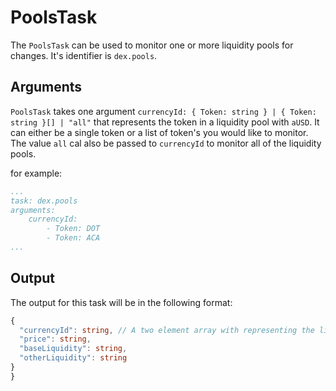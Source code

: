 # PoolsTask

The `PoolsTask` can be used to monitor one or more liquidity pools for changes. It's identifier is `dex.pools`.

## Arguments

`PoolsTask` takes one argument `currencyId: { Token: string } | { Token: string }[] | "all"` that represents the token in a liquidity pool with `aUSD`. It can either be a single token or a list of token's you would like to monitor. The value `all` cal also be passed to `currencyId` to monitor all of the liquidity pools.

for example:

```yaml
...
task: dex.pools
arguments:
    currencyId:
        - Token: DOT
        - Token: ACA
...
```

## Output

The output for this task will be in the following format:

```typescript
{
  "currencyId": string, // A two element array with representing the liquidityc pool of the input token and aUSD
  "price": string,
  "baseLiquidity": string,
  "otherLiquidity": string
}
}
```